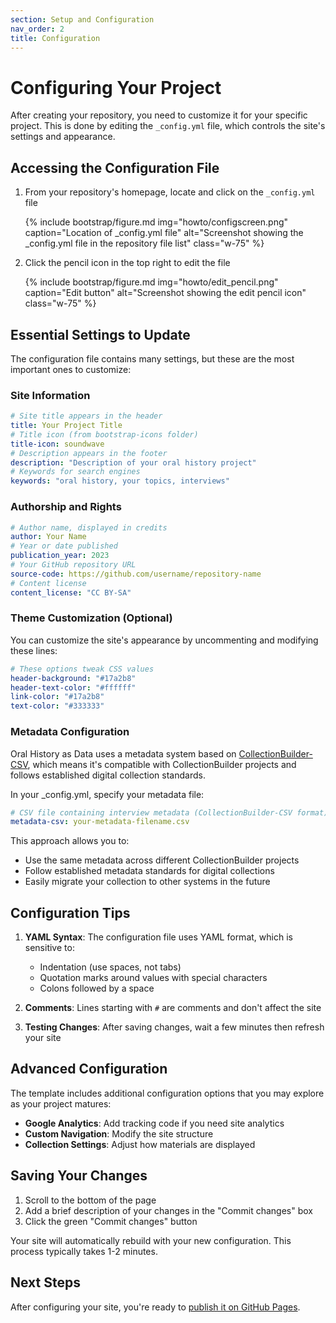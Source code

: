 ```yaml
---
section: Setup and Configuration
nav_order: 2
title: Configuration
---
```


# Configuring Your Project

After creating your repository, you need to customize it for your specific project. This is done by editing the `_config.yml` file, which controls the site's settings and appearance.

## Accessing the Configuration File

1. From your repository's homepage, locate and click on the `_config.yml` file
   
   {% include bootstrap/figure.md img="howto/configscreen.png" caption="Location of _config.yml file" alt="Screenshot showing the _config.yml file in the repository file list" class="w-75" %}

2. Click the pencil icon in the top right to edit the file
   
   {% include bootstrap/figure.md img="howto/edit_pencil.png" caption="Edit button" alt="Screenshot showing the edit pencil icon" class="w-75" %}

## Essential Settings to Update

The configuration file contains many settings, but these are the most important ones to customize:

### Site Information

```yaml
# Site title appears in the header
title: Your Project Title
# Title icon (from bootstrap-icons folder)
title-icon: soundwave
# Description appears in the footer
description: "Description of your oral history project"
# Keywords for search engines
keywords: "oral history, your topics, interviews"
```

### Authorship and Rights

```yaml
# Author name, displayed in credits
author: Your Name
# Year or date published
publication_year: 2023
# Your GitHub repository URL
source-code: https://github.com/username/repository-name
# Content license
content_license: "CC BY-SA"
```

### Theme Customization (Optional)

You can customize the site's appearance by uncommenting and modifying these lines:

```yaml
# These options tweak CSS values
header-background: "#17a2b8"
header-text-color: "#ffffff" 
link-color: "#17a2b8"
text-color: "#333333"
```

### Metadata Configuration

Oral History as Data uses a metadata system based on [CollectionBuilder-CSV](https://collectionbuilder.github.io/cb-docs/docs/metadata/csv_metadata/), which means it's compatible with CollectionBuilder projects and follows established digital collection standards.

In your _config.yml, specify your metadata file:

```yaml
# CSV file containing interview metadata (CollectionBuilder-CSV format)
metadata-csv: your-metadata-filename.csv
```

This approach allows you to:
- Use the same metadata across different CollectionBuilder projects
- Follow established metadata standards for digital collections
- Easily migrate your collection to other systems in the future

## Configuration Tips

1. **YAML Syntax**: The configuration file uses YAML format, which is sensitive to:
   - Indentation (use spaces, not tabs)
   - Quotation marks around values with special characters
   - Colons followed by a space

2. **Comments**: Lines starting with `#` are comments and don't affect the site

3. **Testing Changes**: After saving changes, wait a few minutes then refresh your site

## Advanced Configuration

The template includes additional configuration options that you may explore as your project matures:

- **Google Analytics**: Add tracking code if you need site analytics
- **Custom Navigation**: Modify the site structure
- **Collection Settings**: Adjust how materials are displayed

## Saving Your Changes

1. Scroll to the bottom of the page
2. Add a brief description of your changes in the "Commit changes" box
3. Click the green "Commit changes" button

Your site will automatically rebuild with your new configuration. This process typically takes 1-2 minutes.

## Next Steps

After configuring your site, you're ready to [publish it on GitHub Pages](publishing.html).